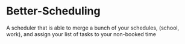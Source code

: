 # Better-Scheduling
A scheduler that is able to merge a bunch of your schedules, (school, work), and assign your list of tasks to your non-booked time
